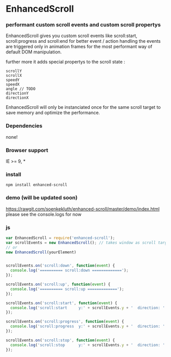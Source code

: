 # EnhancedScroll
### performant custom scroll events and custom scroll propertys

EnhancedScroll gives you custom scroll events like scroll:start, scroll:progress and scroll:end for better event / action handling
the events are triggered only in animation frames for the most performant way of default DOM manipulation.

further more it adds special propertys to the scroll state :
```
scrollY
scrollX
speedY
speedX
angle // TODO
directionY
directionX
```

EnhancedScroll will only be instanciated once for the same scroll target to save memory and optimize the performance.


### Dependencies
none!

### Browser support
IE >= 9, *

### install
```
npm install enhanced-scroll
```
### demo (will be updated soon)
https://rawgit.com/soenkekluth/enhanced-scroll/master/demo/index.html
please see the console.logs for now

### js
```javascript
var EnhancedScroll = require('enhanced-scroll');
var scrollEvents = new EnhancedScroll(); // takes window as scroll target
// or
new EnhancedScroll(yourElement)


scrollEvents.on('scroll:down', function(event) {
  console.log('========== scroll:down =============');
});

scrollEvents.on('scroll:up', function(event) {
  console.log('========== scroll:up =============');
});

scrollEvents.on('scroll:start', function(event) {
  console.log('scroll:start     y:' + scrollEvents.y + '  direction: ' + scrollEvents.directionY+' ('+ EnhancedScroll.directionToString(scrollEvents.directionY)+')')
});

scrollEvents.on('scroll:progress', function(event) {
  console.log('scroll:progress  y:' + scrollEvents.y + '  direction: ' + scrollEvents.directionY+' ('+ EnhancedScroll.directionToString(scrollEvents.directionY)+')')
});

scrollEvents.on('scroll:stop', function(event) {
  console.log('scroll:stop      y:' + scrollEvents.y + '  direction: ' + scrollEvents.directionY+' ('+ EnhancedScroll.directionToString(scrollEvents.directionY)+')')
});

```
